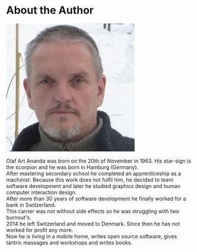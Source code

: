 # About the Author  
![art](../images/art_346.jpg)  

Olaf Art Ananda was born on the 20th of November in 1963. His star-sign is the scorpion and he was born in Hamburg (Germany).  
After mastering secondary school he completed an apprenticeship as a machinist. Because this work does not fulfil him, he decided to learn software development and later he studied graphics design and human computer interaction design.  
After more than 30 years of software development he finally worked for a bank in Switzerland.  
This carrier was not without side effects so he was struggling with two burnout's.  
2014 he left Switzerland and moved to Denmark. Since then he has not worked for profit any more.  
Now he is living in a mobile home, writes open source software, gives tantric massages and workshops and writes books.